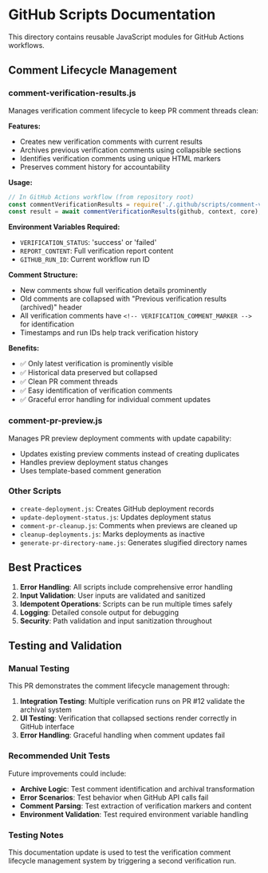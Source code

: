 # GitHub Scripts Documentation

This directory contains reusable JavaScript modules for GitHub Actions workflows.

## Comment Lifecycle Management

### comment-verification-results.js

Manages verification comment lifecycle to keep PR comment threads clean:

**Features:**
- Creates new verification comments with current results
- Archives previous verification comments using collapsible sections
- Identifies verification comments using unique HTML markers
- Preserves comment history for accountability

**Usage:**
```javascript
// In GitHub Actions workflow (from repository root)
const commentVerificationResults = require('./.github/scripts/comment-verification-results.js');
const result = await commentVerificationResults(github, context, core);
```

**Environment Variables Required:**
- `VERIFICATION_STATUS`: 'success' or 'failed'
- `REPORT_CONTENT`: Full verification report content
- `GITHUB_RUN_ID`: Current workflow run ID

**Comment Structure:**
- New comments show full verification details prominently
- Old comments are collapsed with "Previous verification results (archived)" header
- All verification comments have `<!-- VERIFICATION_COMMENT_MARKER -->` for identification
- Timestamps and run IDs help track verification history

**Benefits:**
- ✅ Only latest verification is prominently visible
- ✅ Historical data preserved but collapsed
- ✅ Clean PR comment threads
- ✅ Easy identification of verification comments
- ✅ Graceful error handling for individual comment updates

### comment-pr-preview.js

Manages PR preview deployment comments with update capability:
- Updates existing preview comments instead of creating duplicates
- Handles preview deployment status changes
- Uses template-based comment generation

### Other Scripts

- `create-deployment.js`: Creates GitHub deployment records
- `update-deployment-status.js`: Updates deployment status
- `comment-pr-cleanup.js`: Comments when previews are cleaned up
- `cleanup-deployments.js`: Marks deployments as inactive
- `generate-pr-directory-name.js`: Generates slugified directory names

## Best Practices

1. **Error Handling**: All scripts include comprehensive error handling
2. **Input Validation**: User inputs are validated and sanitized
3. **Idempotent Operations**: Scripts can be run multiple times safely
4. **Logging**: Detailed console output for debugging
5. **Security**: Path validation and input sanitization throughout

## Testing and Validation

### Manual Testing
This PR demonstrates the comment lifecycle management through:
1. **Integration Testing**: Multiple verification runs on PR #12 validate the archival system
2. **UI Testing**: Verification that collapsed sections render correctly in GitHub interface
3. **Error Handling**: Graceful handling when comment updates fail

### Recommended Unit Tests
Future improvements could include:
- **Archive Logic**: Test comment identification and archival transformation
- **Error Scenarios**: Test behavior when GitHub API calls fail
- **Comment Parsing**: Test extraction of verification markers and content
- **Environment Validation**: Test required environment variable handling

### Testing Notes

This documentation update is used to test the verification comment lifecycle management system by triggering a second verification run.